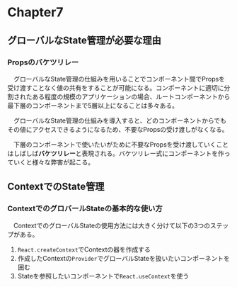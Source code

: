 # Chapter7

## グローバルなState管理が必要な理由

### Propsのバケツリレー

　グローバルなState管理の仕組みを用いることでコンポーネント間でPropsを受け渡すことなく値の共有をすることが可能になる。コンポーネントに適切に分割されたある程度の規模のアプリケーションの場合、ルートコンポーネントから最下層のコンポーネントまで5層以上になることは多々ある。

　グローバルなState管理の仕組みを導入すると、どのコンポーネントからでもその値にアクセスできるようになるため、不要なPropsの受け渡しがなくなる。

　下層のコンポーネントで使いたいがために不要なPropsを受け渡していくことはしばしば**バケツリレー**と表現される。バケツリレー式にコンポーネントを作っていくと様々な弊害が起こる。



## ContextでのState管理

### ContextでのグロバールStateの基本的な使い方

　ContextでのグローバルStateの使用方法には大きく分けて以下の3つのステップがある。

1. `React.createContext`でContextの器を作成する
2. 作成したContextの`Provider`でグローバルStateを扱いたいコンポーネントを囲む
3. Stateを参照したいコンポーネントで`React.useContext`を使う